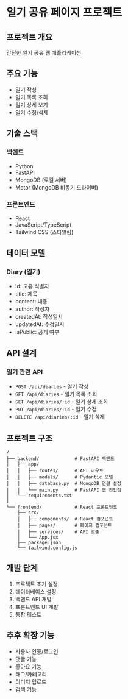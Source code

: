 # 일기 공유 페이지 프로젝트

## 프로젝트 개요
간단한 일기 공유 웹 애플리케이션

## 주요 기능
- 일기 작성
- 일기 목록 조회
- 일기 상세 보기
- 일기 수정/삭제

## 기술 스택
### 백엔드
- Python
- FastAPI
- MongoDB (로컬 서버)
- Motor (MongoDB 비동기 드라이버)

### 프론트엔드
- React
- JavaScript/TypeScript
- Tailwind CSS (스타일링)

## 데이터 모델
### Diary (일기)
- id: 고유 식별자
- title: 제목
- content: 내용
- author: 작성자
- createdAt: 작성일시
- updatedAt: 수정일시
- isPublic: 공개 여부

## API 설계
### 일기 관련 API
- `POST /api/diaries` - 일기 작성
- `GET /api/diaries` - 일기 목록 조회
- `GET /api/diaries/:id` - 일기 상세 조회
- `PUT /api/diaries/:id` - 일기 수정
- `DELETE /api/diaries/:id` - 일기 삭제

## 프로젝트 구조
```
/
├── backend/             # FastAPI 백엔드
│   ├── app/
│   │   ├── routes/      # API 라우트
│   │   ├── models/      # Pydantic 모델
│   │   ├── database.py  # MongoDB 연결 설정
│   │   └── main.py      # FastAPI 앱 진입점
│   └── requirements.txt
│
└── frontend/            # React 프론트엔드
    ├── src/
    │   ├── components/  # React 컴포넌트
    │   ├── pages/       # 페이지 컴포넌트
    │   ├── services/    # API 호출
    │   └── App.jsx
    ├── package.json
    └── tailwind.config.js
```

## 개발 단계
1. 프로젝트 초기 설정
2. 데이터베이스 설정
3. 백엔드 API 개발
4. 프론트엔드 UI 개발
5. 통합 테스트

## 추후 확장 기능
- 사용자 인증/로그인
- 댓글 기능
- 좋아요 기능
- 태그/카테고리
- 이미지 업로드
- 검색 기능
